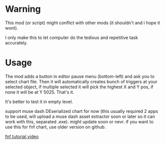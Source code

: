 # Warning

This mod (or script) might conflict with other mods (it shouldn't and i hope it wont).

I only make this to let computer do the tedious and repetitive task accurately.

# Usage

The mod adds a button in editor pause menu (bottom-left) and ask you to select chart file. Then it will automatically creates bunch of triggers at your selected object, if multiple selected it will pick the highest X and Y pos, if none it will be at Y 5025. That's it.

It's better to test it in empty level.

support muse dash DEserialized chart for now (this usually required 2 apps to be used, will upload a muse dash asset extractor soon or later so it can work with this, separated .exe). might update soon or nevr.
if you want to use this for fnf chart, use older version on github.

[fnf tutorial video](https://youtu.be/n2tuaLAaCK0?feature=shared&t=77)